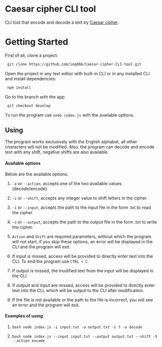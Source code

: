 # Caesar cipher CLI tool

CLI tool that encode and decode a text by [Caesar cipher](https://en.wikipedia.org/wiki/Caesar_cipher).

# **Getting Started**

First of all, clone a project:

```bash
 git clone https://github.com/inq666/Caesar-cipher-CLI-tool.git
```

Open the project in any text editor with built-in CLI or in any installed CLI and install dependencies:

```bash
 npm install
```

Go to the branch with the app:

```bash
 git checkout develop
```

To run the program use `node index.js` with the available options.

## Using

The program works exclusively with the English alphabet, all other characters will not be modified. Also, the program can decode and encode text with any shift, negative shifts are also available.

#### Available options

Below are the available options:

1. `-a` or `--action`, accepts one of the two available values (decode/encode).
2. `-s` or `--shift`, accepts any integer value to shift letters in the cipher.
3. `-i` or `--input`, accepts the path to the input file in the form .txt to read the cipher.
4. `-o` or `--output`, accepts the path to the output file in the form .txt to write the cipher.

5. `Action` and `Shift` are required parameters, without which the program will not start, if you skip these options, an error will be displayed in the CLI and the program will exit.
6. If input is missed, access will be provided to directly enter text into the CLI. To end the program use `CTRL + C`.
7. If output is missed, the modified text from the input will be displayed in the CLI.
8. If outpuit and input are missed, access will be provided to directly enter text into the CLI, which will be output to the CLI after modification.
9. If the file is not available or the path to the file is incorrect, you will see an error and the program will exit.

#### Examples of using

1. `bash node index.js -i input.txt -o output.txt -s 7 -a decode`

2. `bash node index.js --input input.txt --output output.txt --shift -5 --action encode`
